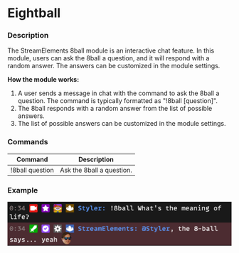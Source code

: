 # Eightball

### Description

The StreamElements 8ball module is an interactive chat feature. In this module, users can ask the 8ball a question, and it will respond with a random answer. The answers can be customized in the module settings.

**How the module works:**

1. A user sends a message in chat with the command to ask the 8ball a question. The command is typically formatted as "!8ball [question]".
2. The 8ball responds with a random answer from the list of possible answers.
3. The list of possible answers can be customized in the module settings.

### Commands

Command | Description |
--- | --- |
!8ball question | Ask the 8ball a question. |

### Example

![8ball Example](img/8ball.png)
